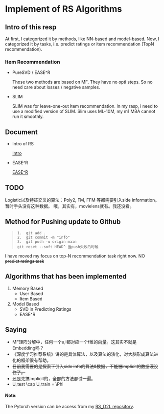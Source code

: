 # Implement of RS Algorithms

## Intro of this resp 

At first, I categorized it by methods, like NN-based and model-based. Now, I categorized it by tasks, i.e. predict ratings or item recommendation (TopN recommendation).

### Item Recommendation

- PureSVD / EASE^R

    Those two methods are based on MF. They have no opti steps. So no need care about losses / negative samples.
- SLIM 

   SLIM was for leave-one-out Item recommendation. In my rasp, i need to use a modified version of SLIM.
    Slim uses ML-10M, my m1 MBA cannot run it smoothly.

## Document

*   Intro of RS
  
    [Intro](./Documents/Intro_about_CF.md)

*   EASE^R 

    [EASE^R](./Documents/EASE_R.md)


## TODO
Logistic以及特征交叉的算法：Poly2, FM, FFM 等都需要引入side information。暂时手头没有这种数据。 
哦，其实有，movielens就有。我还没看。

## Method for Pushing update to Github
>
>     1.  git add .
>     2.  git commit -m "info" 
>     3.  git push -u origin main 
>     git reset --soft HEAD^ 当push失败的时候


I have moved my focus on top-N recommendation task right now. NO ~~predict ratings task~~


## Algorithms that has been implemented

1.   Memory Based
     *   User Based
     *   Item Based 
2.   Model Based
     *   SVD in Predicting Ratings 
     *   EASE^R 


## Saying 
- MF矩阵分解中，任何一个u,i都对应一个f维的向量。这其实不就是Embedding吗？
- 《深度学习推荐系统》讲的是具体算法，以及算法的演化，对大脑形成算法进化的框架很有帮助。 
- ~~目前我需要的是探索下引入side info的算法&数据，不能被implicit的数据浸没住了。~~
- 还是先搞implicit的，全部的方法都试一遍。
- U_test \cap U_train = \Phi 


#### Note:

The Pytorch version can be access from my  [RS_D2L repository](https://github.com/jeffking1998/pytorch_RS_D2L).
